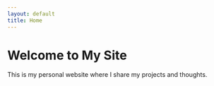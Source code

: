 ```yaml
---
layout: default
title: Home
---
```


# Welcome to My Site

This is my personal website where I share my projects and thoughts.